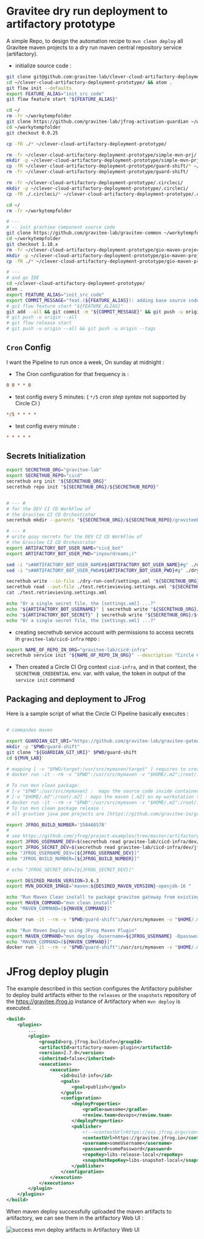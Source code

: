 # Gravitee dry run deployment to artifactory prototype

A simple Repo, to design the automation recipe to `mvn clean deploy` all Gravitee maven projects to a dry run maven central repository service (artifactory).



* initialize source code :

```bash
git clone git@github.com:gravitee-lab/clever-cloud-artifactory-deployment-prototype.git
cd ~/clever-cloud-artifactory-deployment-prototype/ && atom .
git flow init --defaults
export FEATURE_ALIAS="init_src_code"
git flow feature start "${FEATURE_ALIAS}"

cd ~/
rm -fr ~/workytempfolder
git clone https://github.com/gravitee-lab/jfrog-activation-guardian ~/workytempfolder
cd ~/workytempfolder
git checkout 0.0.25

cp -fR ./* ~/clever-cloud-artifactory-deployment-prototype/

rm -fr ~/clever-cloud-artifactory-deployment-prototype/simple-mvn-prj/
mkdir -p ~/clever-cloud-artifactory-deployment-prototype/simple-mvn-prj/
cp -fR ~/clever-cloud-artifactory-deployment-prototype/guard-shift/* ~/clever-cloud-artifactory-deployment-prototype/simple-mvn-prj/
rm -fr ~/clever-cloud-artifactory-deployment-prototype/guard-shift/

rm -fr ~/clever-cloud-artifactory-deployment-prototype/.circleci/
mkdir -p ~/clever-cloud-artifactory-deployment-prototype/.circleci/
cp -fR ./.circleci/* ~/clever-cloud-artifactory-deployment-prototype/.circleci/

cd ~/
rm -fr ~/workytempfolder

# ---
# -- init gravtiee component source code
git clone https://github.com/gravitee-lab/gravitee-common ~/workytempfolder
cd ~/workytempfolder
git checkout 1.18.x
rm -fr ~/clever-cloud-artifactory-deployment-prototype/gio-maven-project/
mkdir -p ~/clever-cloud-artifactory-deployment-prototype/gio-maven-project/
cp -fR ./* ~/clever-cloud-artifactory-deployment-prototype/gio-maven-project/

# ---
# and go IDE
cd ~/clever-cloud-artifactory-deployment-prototype/
atom .
export FEATURE_ALIAS="init_src_code"
export COMMIT_MESSAGE="feat.(${FEATURE_ALIAS}): adding base source code"
# git flow feature start "${FEATURE_ALIAS}"
git add --all && git commit -m "${COMMIT_MESSAGE}" && git push -u origin HEAD
# git push -u origin --all
# git flow release start
# git push -u origin --all && git push -u origin --tags
```


## `Cron` Config

I want the Pipeline to run once a week, On sunday at midnight :

* The Cron configuration for that frequency is :

```ini
0 0 * * 0
```

* test config every 5 minutes: ( `*/5` _cron step syntax_ not supported by Circle CI )

```ini
*/5 * * * *
```

* test config every minute :

```ini
* * * * *
```


## Secrets Initialization

```bash
export SECRETHUB_ORG="gravitee-lab"
export SECRETHUB_REPO="cicd"
secrethub org init "${SECRETHUB_ORG}"
secrethub repo init "${SECRETHUB_ORG}/${SECRETHUB_REPO}"


# --- #
# for the DEV CI CD WorkFlow of
# the Gravitee CI CD Orchestrator
secrethub mkdir --parents "${SECRETHUB_ORG}/${SECRETHUB_REPO}/graviteebot/infra/artifactory/"

# --- #
# write quay secrets for the DEV CI CD WorkFlow of
# the Gravitee CI CD Orchestrator
export ARTIFACTORY_BOT_USER_NAME="cicd_bot"
export ARTIFACTORY_BOT_USER_PWD="inyourdreams;)"

sed -i "s#ARTIFACTORY_BOT_USER_NAME#${ARTIFACTORY_BOT_USER_NAME}#g" ./dry-run-conf/settings.xml
sed -i "s#ARTIFACTORY_BOT_USER_PWD#${ARTIFACTORY_BOT_USER_PWD}#g" ./dry-run-conf/settings.xml

secrethub write --in-file ./dry-run-conf/settings.xml "${SECRETHUB_ORG}/${SECRETHUB_REPO}/graviteebot/infra/artifactory/settings.xml"
secrethub read --out-file ./test.retrievieving.settings.xml "${SECRETHUB_ORG}/${SECRETHUB_REPO}/graviteebot/infra/artifactory/settings.xml"
cat ./test.retrievieving.settings.xml

echo "Or a single secret file, the [settings.xml] ...?"
echo "${ARTIFACTORY_BOT_USERNAME}" | secrethub write "${SECRETHUB_ORG}/${SECRETHUB_REPO}/graviteebot/infra/artifactory/username"
echo "${ARTIFACTORY_BOT_SECRET}" | secrethub write "${SECRETHUB_ORG}/${SECRETHUB_REPO}/graviteebot/infra/artifactory/password"
echo "Or a single secret file, the [settings.xml] ...?"

```
* creating secrethub service account with permissions to access secrets in `gravitee-lab/cicd-infra` repo :

```bash
export NAME_OF_REPO_IN_ORG="gravitee-lab/cicd-infra"
secrethub service init "${NAME_OF_REPO_IN_ORG}" --description "Circle CI Service for Gravitee CI CD Orchestrator" --permission read | tee ./.the-created.service.token
```
* Then created a Circle CI Org context `cicd-infra`, and in that context, the `SECRETHUB_CREDENTIAL` env. var. with value, the token in output of the `service init` command

## Packaging and deployment to JFrog


Here is a sample script of what the Circle CI Pipeline basically executes :

```bash

# commandes maven

export GUARDIAN_GIT_URI="https://github.com/gravitee-lab/gravitee-gateway"
mkdir -p "$PWD/guard-shift"
git clone "${GUARDIAN_GIT_URI}" $PWD/guard-shift
cd ${MVN_LAB}

# mapping [ -v "$PWD/target:/usr/src/mymaven/target" ] requires to create a docker image to manage UID GID of linux user inside and outside container
# docker run -it --rm -v "$PWD":/usr/src/mymaven -v "$HOME/.m2":/root/.m2 -v "$PWD/target:/usr/src/mymaven/target" -w /usr/src/mymaven maven mvn clean package

# To run mvn clean package:
# [-v "$PWD":/usr/src/mymaven] :  maps the source code inside container
# [-v "$HOME/.m2":/root/.m2] : maps the maven [.m2] on my workstation to the one inside the container. I will ust this one to use settings.xml
# docker run -it --rm -v "$PWD":/usr/src/mymaven -v "$HOME/.m2":/root/.m2 -w /usr/src/mymaven maven mvn clean package
# To run mvn clean package release :
# all gravtiee java pom projects are [https://github.com/gravitee-io/gravitee-parent/]

export JFROG_BUILD_NUMBER='158468578'
#
# see https://github.com/jfrog/project-examples/tree/master/artifactory-maven-plugin-example
export JFROG_USERNAME_DEV=$(secrethub read gravitee-lab/cicd-infra/dev/jfrog/username)
export JFROG_SECRET_DEV=$(secrethub read gravitee-lab/cicd-infra/dev/jfrog/password)
echo "JFROG_USERNAME_DEV=[${JFROG_USERNAME_DEV}]"
echo "JFROG_BUILD_NUMBER=[${JFROG_BUILD_NUMBER}]"

# echo "JFROG_SECRET_DEV=[${JFROG_SECRET_DEV}]"

export DESIRED_MAVEN_VERSION=3.6.3
export MVN_DOCKER_IMAGE="maven:${DESIRED_MAVEN_VERSION}-openjdk-16 "

echo "Run Maven Clean install to package gravitee gateway from existing maven central repo (Nexus Sonatype, Maven Central)"
export MAVEN_COMMAND="mvn clean install"
echo "MAVEN_COMMAND=[${MAVEN_COMMAND}]"

docker run -it --rm -v "$PWD/guard-shift":/usr/src/mymaven -v "$HOME/.m2":/root/.m2 -w /usr/src/mymaven ${MVN_DOCKER_IMAGE} ${MAVEN_COMMAND}

echo "Run Maven Deploy using JFrog Maven Plugin"
export MAVEN_COMMAND="mvn deploy -Dusername=${JFROG_USERNAME} -Dpassword=${JFROG_SECRET} -Dbuildnumber=${JFROG_BUILD_NUMBER}"
echo "MAVEN_COMMAND=[${MAVEN_COMMAND}]"
docker run -it --rm -v "$PWD/guard-shift":/usr/src/mymaven -v "$HOME/.m2":/root/.m2 -w /usr/src/mymaven ${MVN_DOCKER_IMAGE} ${MAVEN_COMMAND}

```


# JFrog deploy plugin


The example described in this section configures the Artifactory publisher to deploy build artifacts either to the `releases` or the `snapshots` repository of the  https://gravitee.jfrog.io <!-- public OSS --> instance of Artifactory when `mvn deploy` is executed.

```Xml
<build>
    <plugins>
        ...
        <plugin>
            <groupId>org.jfrog.buildinfo</groupId>
            <artifactId>artifactory-maven-plugin</artifactId>
            <version>2.7.0</version>
            <inherited>false</inherited>
            <executions>
                <execution>
                    <id>build-info</id>
                    <goals>
                        <goal>publish</goal>
                    </goals>
                    <configuration>
                        <deployProperties>
                            <gradle>awesome</gradle>
                            <review.team>devops</review.team>
                        </deployProperties>
                        <publisher>
                            <!--<contextUrl>https://oss.jfrog.org</contextUrl>-->
                            <contextUrl>https://gravitee.jfrog.io</contextUrl>
                            <username>someUsername</username>
                            <password>somePassword</password>
                            <repoKey>libs-release-local</repoKey>
                            <snapshotRepoKey>libs-snapshot-local</snapshotRepoKey>
                        </publisher>
                    </configuration>
                </execution>
            </executions>
        </plugin>
    </plugins>
</build>
```

When maven deploy successfully uploaded the maven artifacts to artifactory, we can see them in the artifactory Web UI :

![success mvn deploy artifacts in Artifactory Web UI](./doc/images/MVN_DEPLOY_SUCCESS_ARTIFACTORY_2020-09-27T19-10-22.862Z.png)
